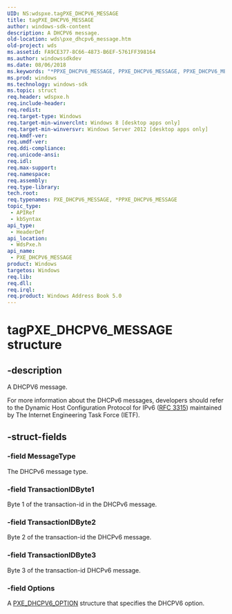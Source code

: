 ```yaml
---
UID: NS:wdspxe.tagPXE_DHCPV6_MESSAGE
title: tagPXE_DHCPV6_MESSAGE
author: windows-sdk-content
description: A DHCPV6 message.
old-location: wds\pxe_dhcpv6_message.htm
old-project: wds
ms.assetid: FA9CE377-8C66-4873-B6EF-5761FF398164
ms.author: windowssdkdev
ms.date: 08/06/2018
ms.keywords: "*PPXE_DHCPV6_MESSAGE, PPXE_DHCPV6_MESSAGE, PPXE_DHCPV6_MESSAGE structure pointer [Windows Deployment Services], PXE_DHCPV6_MESSAGE, PXE_DHCPV6_MESSAGE structure [Windows Deployment Services], tagPXE_DHCPV6_MESSAGE, wds.pxe_dhcpv6_message, wdspxe/PPXE_DHCPV6_MESSAGE, wdspxe/PXE_DHCPV6_MESSAGE"
ms.prod: windows
ms.technology: windows-sdk
ms.topic: struct
req.header: wdspxe.h
req.include-header: 
req.redist: 
req.target-type: Windows
req.target-min-winverclnt: Windows 8 [desktop apps only]
req.target-min-winversvr: Windows Server 2012 [desktop apps only]
req.kmdf-ver: 
req.umdf-ver: 
req.ddi-compliance: 
req.unicode-ansi: 
req.idl: 
req.max-support: 
req.namespace: 
req.assembly: 
req.type-library: 
tech.root: 
req.typenames: PXE_DHCPV6_MESSAGE, *PPXE_DHCPV6_MESSAGE
topic_type:
 - APIRef
 - kbSyntax
api_type:
 - HeaderDef
api_location:
 - WdsPxe.h
api_name:
 - PXE_DHCPV6_MESSAGE
product: Windows
targetos: Windows
req.lib: 
req.dll: 
req.irql: 
req.product: Windows Address Book 5.0
---
```


# tagPXE_DHCPV6_MESSAGE structure


## -description


A DHCPV6 message.

For more information about the DHCPv6 messages, developers should refer to the Dynamic Host Configuration Protocol for IPv6 (<a href="Http://go.microsoft.com/fwlink/p/?linkid=132626">RFC 3315</a>) maintained by The Internet Engineering Task Force (IETF).


## -struct-fields




### -field MessageType

The DHCPv6 message type.


### -field TransactionIDByte1

Byte 1  of the transaction-id in the DHCPv6 message.


### -field TransactionIDByte2

Byte 2  of the transaction-id  the DHCPv6 message.


### -field TransactionIDByte3

Byte 3  of the transaction-id DHCPv6 message.


### -field Options

A <a href="https://msdn.microsoft.com/9B0A1A5B-1CF7-46B4-9C94-42355555DD60">PXE_DHCPV6_OPTION</a> structure that specifies the DHCPV6 option.

